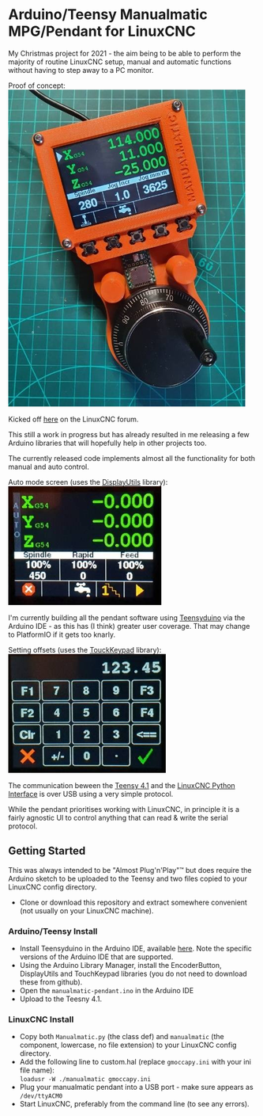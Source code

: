 # Arduino/Teensy Manualmatic MPG/Pendant for LinuxCNC


My Christmas project for 2021 - the aim being to be able to perform the majority of routine LinuxCNC setup, manual and automatic functions without having to step away to a PC monitor.

Proof of concept:
![pendant proof of concept](images/manualmatic-2022-01-31.jpeg)

Kicked off [here](https://forum.linuxcnc.org/18-computer/44682-arduino-teensy-python-interface-manualmatic-mpg-pendant) on the LinuxCNC forum.

This still a work in progress but has already resulted in me releasing a few Arduino libraries that will hopefully help in other projects too. 

The currently released code implements almost all the functionality for both manual and auto control.

Auto mode screen (uses the [DisplayUtils](https://github.com/Stutchbury/DisplayUtils) library):
![auto screen](images/manualmatic-auto.jpg)


I'm currently building all the pendant software using [Teensyduino](https://www.pjrc.com/teensy/td_download.html) via the Arduino IDE - as this has (I think) greater user coverage. That may change to PlatformIO if it gets too knarly.


Setting offsets (uses the [TouckKeypad](https://github.com/Stutchbury/TouchKeypad) library):
![offset screen](images/manualmatic-offset-keypad.jpg)


The communication beween the [Teensy 4.1](https://www.pjrc.com/store/teensy41.html) and the [LinuxCNC Python Interface](https://www.linuxcnc.org/docs/html/config/python-interface.html) is over USB using a very simple protocol.


While the pendant prioritises working with LinuxCNC, in principle it is a fairly agnostic UI to control anything that can read & write the serial protocol.



## Getting Started

This was always intended to be "Almost Plug'n'Play"&trade; but does require the Arduino sketch to be uploaded to the Teensy and two files copied to your LinuxCNC config directory.

- Clone or download this repository and extract somewhere convenient (not usually on your LinuxCNC machine).

### Arduino/Teensy Install
- Install Teensyduino in the Arduino IDE, available [here](https://www.pjrc.com/teensy/teensyduino.html). Note the specific versions of the Arduino IDE that are supported.
- Using the Arduino Library Manager, install the EncoderButton, DisplayUtils and TouchKeypad libraries (you do not need to download these from github).
- Open the ```manualmatic-pendant.ino``` in the Arduino IDE
- Upload to the Teesny 4.1.

### LinuxCNC Install

- Copy both ```Manualmatic.py``` (the class def) and ```manualmatic``` (the component, lowercase, no file extension) to your LinuxCNC config directory.
- Add the following line to custom.hal (replace ```gmoccapy.ini``` with your ini file name):    
```loadusr -W ./manualmatic gmoccapy.ini```
- Plug your manualmatic pendant into a USB port - make sure appears as ```/dev/ttyACM0```
- Start LinuxCNC, preferably from the command line (to see any errors).







